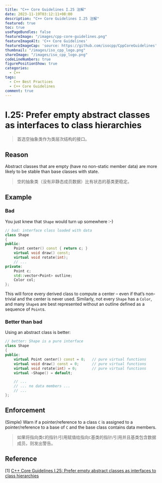 ```yaml
---
title: "C++ Core Guidelines I.25 注解"
date: 2023-11-19T03:12:11+08:00
description: "C++ Core Guidelines I.25 注解"
featured: true
toc: true
usePageBundles: false
featureImage: "/images/cpp-core-guidelines.png"
featureImageAlt: 'C++ Core Guidelines'
featureImageCap: 'source: https://github.com/isocpp/CppCoreGuidelines'
thumbnail: "/images/iso_cpp_logo.png"
shareImage: "/images/iso_cpp_logo.png"
codeLineNumbers: true
figurePositionShow: true
categories:
  - C++
tags:
  - C++ Best Practices
  - C++ Core Guidelines
comment: true
---
```


# I.25: Prefer empty abstract classes as interfaces to class hierarchies

>首选空抽象类作为类层次结构的接口。

## Reason

Abstract classes that are empty (have no non-static member data) are more likely to be stable than base classes with state.

>空的抽象类（没有非静态成员数据）比有状态的基类更稳定。

## Example

### Bad

You just knew that `Shape` would turn up somewhere :-)

```c++
// bad: interface class loaded with data
class Shape
{
public:
    Point center() const { return c; }
    virtual void draw() const;
    virtual void rotate(int);
    // ...
private:
    Point c;
    std::vector<Point> outline;
    Color col;
};
```

This will force every derived class to compute a center – even if that’s non-trivial and the center is never used. Similarly, not every `Shape` has a `Color`, and many `Shape`s are best represented without an outline defined as a sequence of `Point`s.

### Better than bad

Using an abstract class is better:

```c++
// better: Shape is a pure interface
class Shape
{
public:
    virtual Point center() const = 0;	// pure virtual functions
    virtual void draw() const = 0;		// pure virtual functions
    virtual void rotate(int) = 0;		// pure virtual functions
    virtual ~Shape() = default;

    // ...
    // ... no data members ...
    // ...
};
```

## Enforcement

(Simple) Warn if a pointer/reference to a class `C` is assigned to a pointer/reference to a base of `C` and the base class contains data members.

>如果将指向类`C`的指针/引用赋值给指向`C`基类的指针/引用并且基类包含数据成员，则发出警告。

## Reference

[1] [C++ Core Guidelines I.25: Prefer empty abstract classes as interfaces to class hierarchies](https://isocpp.github.io/CppCoreGuidelines/CppCoreGuidelines#i25-prefer-empty-abstract-classes-as-interfaces-to-class-hierarchies)
